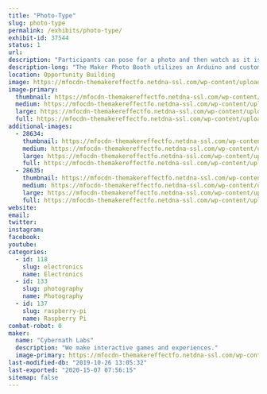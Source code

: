 ```yaml
---
title: "Photo-Type"
slug: photo-type
permalink: /exhibits/photo-type/
exhibit-id: 37544
status: 1
url: 
description: "Participants can pose for a photo and then watch as it is typed onto a page as ASCII Art"
description-long: "The Maker Photo Booth utilizes an Arduino and custom software written in NodeJS to take photos and process them."
location: Opportunity Building
image: https://mfocdn-themakereffectfo.netdna-ssl.com/wp-content/uploads/2018/10/43354552_3843860455624087_6063347104338673664_o-1024x576.jpg
image-primary:
  thumbnail: https://mfocdn-themakereffectfo.netdna-ssl.com/wp-content/uploads/2018/10/43354552_3843860455624087_6063347104338673664_o-150x150.jpg
  medium: https://mfocdn-themakereffectfo.netdna-ssl.com/wp-content/uploads/2018/10/43354552_3843860455624087_6063347104338673664_o-300x169.jpg
  large: https://mfocdn-themakereffectfo.netdna-ssl.com/wp-content/uploads/2018/10/43354552_3843860455624087_6063347104338673664_o-1024x576.jpg
  full: https://mfocdn-themakereffectfo.netdna-ssl.com/wp-content/uploads/2018/10/43354552_3843860455624087_6063347104338673664_o.jpg
additional-images:
  - 28634:
    thumbnail: https://mfocdn-themakereffectfo.netdna-ssl.com/wp-content/uploads/2018/10/IMG_1303-150x150.jpg
    medium: https://mfocdn-themakereffectfo.netdna-ssl.com/wp-content/uploads/2018/10/IMG_1303-300x225.jpg
    large: https://mfocdn-themakereffectfo.netdna-ssl.com/wp-content/uploads/2018/10/IMG_1303-1024x768.jpg
    full: https://mfocdn-themakereffectfo.netdna-ssl.com/wp-content/uploads/2018/10/IMG_1303.jpg
  - 28635:
    thumbnail: https://mfocdn-themakereffectfo.netdna-ssl.com/wp-content/uploads/2018/10/IMG_1394-150x150.jpg
    medium: https://mfocdn-themakereffectfo.netdna-ssl.com/wp-content/uploads/2018/10/IMG_1394-300x225.jpg
    large: https://mfocdn-themakereffectfo.netdna-ssl.com/wp-content/uploads/2018/10/IMG_1394-1024x768.jpg
    full: https://mfocdn-themakereffectfo.netdna-ssl.com/wp-content/uploads/2018/10/IMG_1394.jpg
website: 
email: 
twitter: 
instagram: 
facebook: 
youtube: 
categories:
  - id: 118
    slug: electronics
    name: Electronics
  - id: 133
    slug: photography
    name: Photography
  - id: 137
    slug: raspberry-pi
    name: Raspberry Pi
combat-robot: 0
maker:
  name: "Cybernath Labs"
  description: "We make interactive games and experiences."
  image-primary: https://mfocdn-themakereffectfo.netdna-ssl.com/wp-content/uploads/2018/08/sean-avatar-300x300.png
last-modified-db: "2019-10-26 13:05:32"
last-exported: "2020-15-07 07:56:15"
sitemap: false
---
```

